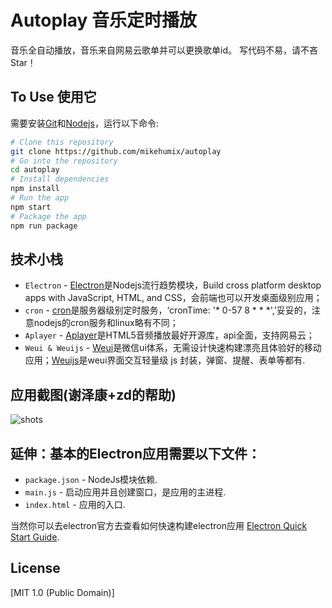# Autoplay 音乐定时播放
音乐全自动播放，音乐来自网易云歌单并可以更换歌单id。
写代码不易，请不吝Star！

## To Use 使用它
需要安装[Git](https://git-scm.com/)和[Nodejs](https://nodejs.org/en/)，运行以下命令:

```bash
# Clone this repository
git clone https://github.com/mikehumix/autoplay
# Go into the repository
cd autoplay
# Install dependencies
npm install
# Run the app
npm start
# Package the app
npm run package
```


## 技术小栈
- `Electron` - [Electron](https://github.com/electron)是Nodejs流行趋势模块，Build cross platform desktop apps with JavaScript, HTML, and CSS，会前端也可以开发桌面级别应用；
- `cron` - [cron](https://www.npmjs.com/package/cron)是服务器级别定时服务，‘cronTime: '* 0-57 8 * * *',’妥妥的，注意nodejs的cron服务和linux略有不同；
- `Aplayer` - [Aplayer](https://github.com/MoePlayer/APlayer)是HTML5音频播放最好开源库，api全面，支持网易云；
- `Weui & Weuijs` - [Weui](https://github.com/Tencent/weui)是微信ui体系，无需设计快速构建漂亮且体验好的移动应用；[Weuijs](https://github.com/Tencent/weui.js)是weui界面交互轻量级 js 封装，弹窗、提醒、表单等都有.



## 应用截图(谢泽康+zd的帮助)
![shots](https://github.com/mikehumix/autoplay/blob/master/screenshot/00.jpg)


## 延伸：基本的Electron应用需要以下文件：

- `package.json` - NodeJs模块依赖.
- `main.js` - 启动应用并且创建窗口，是应用的主进程.
- `index.html` - 应用的入口.

当然你可以去electron官方去查看如何快速构建electron应用 [Electron Quick Start Guide](https://electronjs.org/docs/tutorial/quick-start).


## License

[MIT 1.0 (Public Domain)]